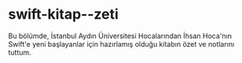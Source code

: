 # swift-kitap--zeti
Bu bölümde, İstanbul Aydın Üniversitesi Hocalarından İhsan Hoca'nın Swift'e yeni başlayanlar için hazırlamış olduğu kitabın özet ve notlarını tuttum.
